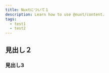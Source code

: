 ```yaml
---
title: Nuxtについて１
description: Learn how to use @nuxt/content.
tags:
  - test1
  - test2
---
```


## 見出し２
### 見出し3
